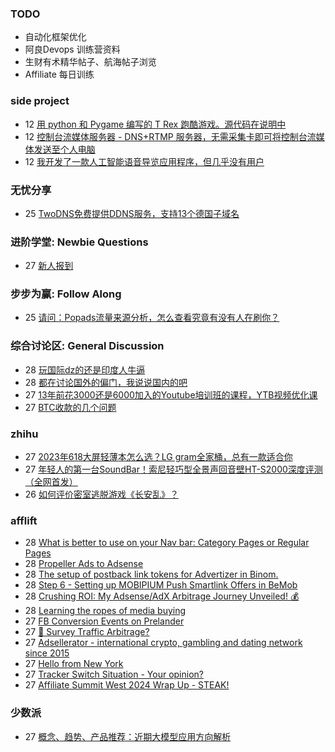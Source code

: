 ### TODO
-  自动化框架优化
-  阿良Devops 训练营资料
-  生财有术精华帖子、航海帖子浏览
-  Affiliate 每日训练

### side project
<!-- sideproject:START -->
-  12 [用 python 和 Pygame 编写的 T Rex 跑酷游戏。源代码在说明中](https://www.youtube.com/watch?v=pZySIXSelCA)
-  12 [控制台流媒体服务器 - DNS+RTMP 服务器，无需采集卡即可将控制台流媒体发送至个人电脑](https://github.com/Aioros/console-streaming-server)
-  12 [我开发了一款人工智能语音导览应用程序，但几乎没有用户](https://www.reddit.com/r/SideProject/comments/18gpp0e/ive_built_an_ai_audio_tour_app_but_have_almost_no/)<!-- sideproject:END -->


### 无忧分享
<!-- ruyo:START -->
-  25 [TwoDNS免费提供DDNS服务，支持13个德国子域名](https://51.ruyo.net/18595.html)<!-- ruyo:END -->

### 进阶学堂: Newbie Questions
<!-- advertcn1:START -->
-  27 [新人报到](https://www.advertcn.com/thread-113843-1-1.html)<!-- advertcn1:END -->

### 步步为赢: Follow Along
<!-- advertcn2:START -->
-  25 [请问：Popads流量来源分析，怎么查看究竟有没有人在刷你？](https://www.advertcn.com/thread-113807-1-1.html)<!-- advertcn2:END -->

### 综合讨论区: General Discussion
<!-- advertcn3:START -->
-  28 [玩国际dz的还是印度人牛逼](https://www.advertcn.com/thread-113849-1-1.html)
-  28 [都在讨论国外的偏门，我说说国内的吧](https://www.advertcn.com/thread-113848-1-1.html)
-  27 [13年前花3000还是6000加入的Youtube培训班的课程，YTB视频优化课](https://www.advertcn.com/thread-113847-1-1.html)
-  27 [BTC收款的几个问题](https://www.advertcn.com/thread-113844-1-1.html)<!-- advertcn3:END -->


### zhihu
<!-- zhihu:START -->
-  27 [2023年618大屏轻薄本怎么选？LG gram全家桶，总有一款适合你](http://zhuanlan.zhihu.com/p/632641888?utm_campaign=rss&utm_medium=rss&utm_source=rss&utm_content=title)
-  27 [年轻人的第一台SoundBar！索尼轻巧型全景声回音壁HT-S2000深度评测（全网首发）](http://zhuanlan.zhihu.com/p/630990296?utm_campaign=rss&utm_medium=rss&utm_source=rss&utm_content=title)
-  26 [如何评价密室逃脱游戏《长安乱》？](http://www.zhihu.com/question/563950552/answer/3045961312?utm_campaign=rss&utm_medium=rss&utm_source=rss&utm_content=title)<!-- zhihu:END -->

### afflift
<!-- afflift:START -->
-  28 [What is better to use on your Nav bar: Category Pages or Regular Pages](https://afflift.com/f/threads/what-is-better-to-use-on-your-nav-bar-category-pages-or-regular-pages.12540/)
-  28 [Propeller Ads to Adsense](https://afflift.com/f/threads/propeller-ads-to-adsense.12538/)
-  28 [The setup of postback link tokens for Advertizer in Binom.](https://afflift.com/f/threads/the-setup-of-postback-link-tokens-for-advertizer-in-binom.12474/)
-  28 [Step 6 - Setting up MOBIPIUM Push Smartlink Offers in BeMob](https://afflift.com/f/threads/step-6-setting-up-mobipium-push-smartlink-offers-in-bemob.2943/)
-  28 [Crushing ROI: My Adsense/AdX Arbitrage Journey Unveiled! 💰](https://afflift.com/f/threads/crushing-roi-my-adsense-adx-arbitrage-journey-unveiled-%F0%9F%92%B0.12228/)
-  28 [Learning the ropes of media buying](https://afflift.com/f/threads/learning-the-ropes-of-media-buying.12455/)
-  27 [FB Conversion Events on Prelander](https://afflift.com/f/threads/fb-conversion-events-on-prelander.12539/)
-  27 [🚦 Survey Traffic Arbitrage?](https://afflift.com/f/threads/%F0%9F%9A%A6-survey-traffic-arbitrage.12508/)
-  27 [Adsellerator - international crypto, gambling and dating network since 2015](https://afflift.com/f/threads/adsellerator-international-crypto-gambling-and-dating-network-since-2015.6683/)
-  27 [Hello from New York](https://afflift.com/f/threads/hello-from-new-york.12537/)
-  27 [Tracker Switch Situation - Your opinion?](https://afflift.com/f/threads/tracker-switch-situation-your-opinion.12531/)
-  27 [Affiliate Summit West 2024 Wrap Up - STEAK!](https://afflift.com/f/threads/affiliate-summit-west-2024-wrap-up-steak.12521/)<!-- afflift:END -->

### 少数派
<!-- sspai:START -->
-  27 [概念、趋势、产品推荐：近期大模型应用方向解析](https://sspai.com/post/86005)<!-- sspai:END -->
